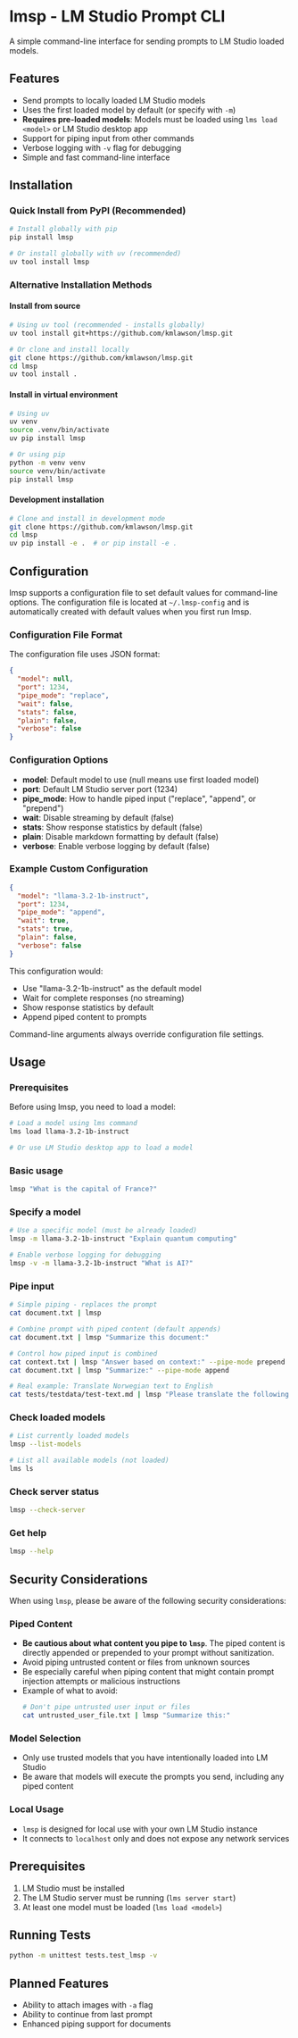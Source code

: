 # lmsp - LM Studio Prompt CLI

A simple command-line interface for sending prompts to LM Studio loaded models.

## Features

- Send prompts to locally loaded LM Studio models
- Uses the first loaded model by default (or specify with `-m`)
- **Requires pre-loaded models**: Models must be loaded using `lms load <model>` or LM Studio desktop app
- Support for piping input from other commands
- Verbose logging with `-v` flag for debugging
- Simple and fast command-line interface

## Installation

### Quick Install from PyPI (Recommended)
```bash
# Install globally with pip
pip install lmsp

# Or install globally with uv (recommended)
uv tool install lmsp
```

### Alternative Installation Methods

#### Install from source
```bash
# Using uv tool (recommended - installs globally)
uv tool install git+https://github.com/kmlawson/lmsp.git

# Or clone and install locally
git clone https://github.com/kmlawson/lmsp.git
cd lmsp
uv tool install .
```

#### Install in virtual environment
```bash
# Using uv
uv venv
source .venv/bin/activate
uv pip install lmsp

# Or using pip
python -m venv venv
source venv/bin/activate
pip install lmsp
```

#### Development installation
```bash
# Clone and install in development mode
git clone https://github.com/kmlawson/lmsp.git
cd lmsp
uv pip install -e .  # or pip install -e .
```

## Configuration

lmsp supports a configuration file to set default values for command-line options. The configuration file is located at `~/.lmsp-config` and is automatically created with default values when you first run lmsp.

### Configuration File Format

The configuration file uses JSON format:

```json
{
  "model": null,
  "port": 1234,
  "pipe_mode": "replace",
  "wait": false,
  "stats": false,
  "plain": false,
  "verbose": false
}
```

### Configuration Options

- **model**: Default model to use (null means use first loaded model)
- **port**: Default LM Studio server port (1234)
- **pipe_mode**: How to handle piped input ("replace", "append", or "prepend")
- **wait**: Disable streaming by default (false)
- **stats**: Show response statistics by default (false)
- **plain**: Disable markdown formatting by default (false)
- **verbose**: Enable verbose logging by default (false)

### Example Custom Configuration

```json
{
  "model": "llama-3.2-1b-instruct",
  "port": 1234,
  "pipe_mode": "append",
  "wait": true,
  "stats": true,
  "plain": false,
  "verbose": false
}
```

This configuration would:
- Use "llama-3.2-1b-instruct" as the default model
- Wait for complete responses (no streaming)
- Show response statistics by default
- Append piped content to prompts

Command-line arguments always override configuration file settings.

## Usage

### Prerequisites
Before using lmsp, you need to load a model:
```bash
# Load a model using lms command
lms load llama-3.2-1b-instruct

# Or use LM Studio desktop app to load a model
```

### Basic usage
```bash
lmsp "What is the capital of France?"
```

### Specify a model
```bash
# Use a specific model (must be already loaded)
lmsp -m llama-3.2-1b-instruct "Explain quantum computing"

# Enable verbose logging for debugging
lmsp -v -m llama-3.2-1b-instruct "What is AI?"
```

### Pipe input
```bash
# Simple piping - replaces the prompt
cat document.txt | lmsp

# Combine prompt with piped content (default appends)
cat document.txt | lmsp "Summarize this document:"

# Control how piped input is combined
cat context.txt | lmsp "Answer based on context:" --pipe-mode prepend
cat document.txt | lmsp "Summarize:" --pipe-mode append

# Real example: Translate Norwegian text to English
cat tests/testdata/test-text.md | lmsp "Please translate the following Norwegian text to English:"
```

### Check loaded models
```bash
# List currently loaded models
lmsp --list-models

# List all available models (not loaded)
lms ls
```

### Check server status
```bash
lmsp --check-server
```

### Get help
```bash
lmsp --help
```

## Security Considerations

When using `lmsp`, please be aware of the following security considerations:

### Piped Content
- **Be cautious about what content you pipe to `lmsp`**. The piped content is directly appended or prepended to your prompt without sanitization.
- Avoid piping untrusted content or files from unknown sources
- Be especially careful when piping content that might contain prompt injection attempts or malicious instructions
- Example of what to avoid:
  ```bash
  # Don't pipe untrusted user input or files
  cat untrusted_user_file.txt | lmsp "Summarize this:"
  ```

### Model Selection
- Only use trusted models that you have intentionally loaded into LM Studio
- Be aware that models will execute the prompts you send, including any piped content

### Local Usage
- `lmsp` is designed for local use with your own LM Studio instance
- It connects to `localhost` only and does not expose any network services

## Prerequisites

1. LM Studio must be installed
2. The LM Studio server must be running (`lms server start`)
3. At least one model must be loaded (`lms load <model>`)

## Running Tests

```bash
python -m unittest tests.test_lmsp -v
```

## Planned Features

- Ability to attach images with `-a` flag
- Ability to continue from last prompt
- Enhanced piping support for documents
